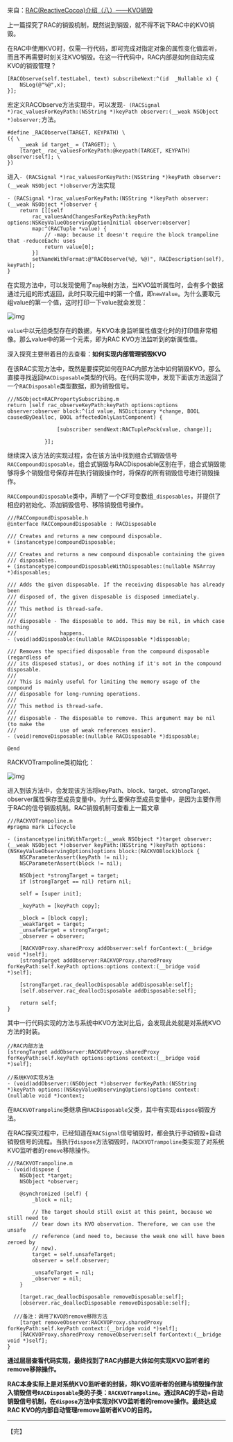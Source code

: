 来自：[RAC(ReactiveCocoa)介绍（八）——KVO销毁](https://www.jianshu.com/p/a23c09ebe9e6)



上一篇探究了RAC的销毁机制，既然说到销毁，就不得不说下RAC中的KVO销毁。

在RAC中使用KVO时，仅需一行代码，即可完成对指定对象的属性变化值监听，而且不再需要时刻关注KVO销毁。在这一行代码中，RAC内部是如何自动完成KVO的销毁管理？

```objc
[RACObserve(self.testLabel, text) subscribeNext:^(id  _Nullable x) {
    NSLog(@"%@",x);
}];
```



宏定义RACObserve方法实现中，可以发现`- (RACSignal *)rac_valuesForKeyPath:(NSString *)keyPath observer:(__weak NSObject *)observer;`方法。

```objc
#define _RACObserve(TARGET, KEYPATH) \
({ \
	__weak id target_ = (TARGET); \
	[target_ rac_valuesForKeyPath:@keypath(TARGET, KEYPATH) observer:self]; \
})
```



进入`- (RACSignal *)rac_valuesForKeyPath:(NSString *)keyPath observer:(__weak NSObject *)observer`方法实现

```objc
- (RACSignal *)rac_valuesForKeyPath:(NSString *)keyPath observer:(__weak NSObject *)observer {
	return [[[self
		rac_valuesAndChangesForKeyPath:keyPath options:NSKeyValueObservingOptionInitial observer:observer]
		map:^(RACTuple *value) {
			// -map: because it doesn't require the block trampoline that -reduceEach: uses
			return value[0];
		}]
		setNameWithFormat:@"RACObserve(%@, %@)", RACDescription(self), keyPath];
}
```



在实现方法中，可以发现使用了`map`映射方法，当KVO监听属性时，会有多个数据通过元组的形式返回，此时只取元组中的第一个值，即`newValue`。为什么要取元组value的第一个值，这时打印一下value就会发现：



![img](https://upload-images.jianshu.io/upload_images/1243805-0e4b1c090fa9e675.png?imageMogr2/auto-orient/strip|imageView2/2/w/1200)



`value`中以元组类型存在的数据，与KVO本身监听属性值变化时的打印值非常相像。那么value中的第一个元素，即为RAC KVO方法监听到的新属性值。

深入探究主要带着目的去查看：**如何实现内部管理销毁KVO**



在该RAC实现方法中，既然是要探究如何在RAC内部方法中如何销毁KVO，那么直接寻找返回`RACDisposable`类型的代码。在代码实现中，发现下面该方法返回了一个`RACDisposable`类型数据，即为销毁信号。

```objc
///NSObject+RACPropertySubscribing.m
return [self rac_observeKeyPath:keyPath options:options observer:observer block:^(id value, NSDictionary *change, BOOL causedByDealloc, BOOL affectedOnlyLastComponent) {
  
				[subscriber sendNext:RACTuplePack(value, change)];
  
			}];
```



继续深入该方法的实现过程，会在该方法中找到组合式销毁信号`RACCompoundDisposable`，组合式销毁与RACDisposable区别在于，组合式销毁能够将多个销毁信号保存并在执行销毁操作时，将保存的所有销毁信号进行销毁操作。

 `RACCompoundDisposable`类中，声明了一个CF可变数组`_disposables`，并提供了相应的初始化、添加销毁信号、移除销毁信号操作。

```objc
///RACCompoundDisposable.h
@interface RACCompoundDisposable : RACDisposable

/// Creates and returns a new compound disposable.
+ (instancetype)compoundDisposable;

/// Creates and returns a new compound disposable containing the given
/// disposables.
+ (instancetype)compoundDisposableWithDisposables:(nullable NSArray *)disposables;

/// Adds the given disposable. If the receiving disposable has already been
/// disposed of, the given disposable is disposed immediately.
///
/// This method is thread-safe.
///
/// disposable - The disposable to add. This may be nil, in which case nothing
///              happens.
- (void)addDisposable:(nullable RACDisposable *)disposable;

/// Removes the specified disposable from the compound disposable (regardless of
/// its disposed status), or does nothing if it's not in the compound disposable.
///
/// This is mainly useful for limiting the memory usage of the compound
/// disposable for long-running operations.
///
/// This method is thread-safe.
///
/// disposable - The disposable to remove. This argument may be nil (to make the
///              use of weak references easier).
- (void)removeDisposable:(nullable RACDisposable *)disposable;

@end
```



RACKVOTrampoline类初始化：

![img](https:////upload-images.jianshu.io/upload_images/1243805-82b09b9bc35e3a6f.png?imageMogr2/auto-orient/strip|imageView2/2/w/1200)




 进入到该方法中，会发现该方法将keyPath、block、target、strongTarget、observer属性保存至成员变量中。为什么要保存至成员变量中，是因为主要作用于RAC的信号销毁机制。RAC销毁机制可查看上一篇文章



```objc
///RACKVOTrampoline.m
#pragma mark Lifecycle

- (instancetype)initWithTarget:(__weak NSObject *)target observer:(__weak NSObject *)observer keyPath:(NSString *)keyPath options:(NSKeyValueObservingOptions)options block:(RACKVOBlock)block {
	NSCParameterAssert(keyPath != nil);
	NSCParameterAssert(block != nil);

	NSObject *strongTarget = target;
	if (strongTarget == nil) return nil;

	self = [super init];

	_keyPath = [keyPath copy];

	_block = [block copy];
	_weakTarget = target;
	_unsafeTarget = strongTarget;
	_observer = observer;

	[RACKVOProxy.sharedProxy addObserver:self forContext:(__bridge void *)self];
	[strongTarget addObserver:RACKVOProxy.sharedProxy forKeyPath:self.keyPath options:options context:(__bridge void *)self];

	[strongTarget.rac_deallocDisposable addDisposable:self];
	[self.observer.rac_deallocDisposable addDisposable:self];

	return self;
}
```



其中一行代码实现的方法与系统中KVO方法对比后，会发现此处就是对系统KVO方法的封装。

```objc
//RAC内部方法
[strongTarget addObserver:RACKVOProxy.sharedProxy forKeyPath:self.keyPath options:options context:(__bridge void *)self];

//系统KVO实现方法
- (void)addObserver:(NSObject *)observer forKeyPath:(NSString *)keyPath options:(NSKeyValueObservingOptions)options context:(nullable void *)context;
```



在`RACKVOTrampoline`类继承自`RACDisposable`父类，其中有实现`dispose`销毁方法。



在RAC探究过程中，已经知道在`RACSignal`信号销毁时，都会执行手动销毁+自动销毁信号的流程。当执行`dispose`方法销毁时，`RACKVOTrampoline`类实现了对系统KVO监听者的`remove`移除操作。

```objc
///RACKVOTrampoline.m
- (void)dispose {
	NSObject *target;
	NSObject *observer;

	@synchronized (self) {
		_block = nil;

		// The target should still exist at this point, because we still need to
		// tear down its KVO observation. Therefore, we can use the unsafe
		// reference (and need to, because the weak one will have been zeroed by
		// now).
		target = self.unsafeTarget;
		observer = self.observer;

		_unsafeTarget = nil;
		_observer = nil;
	}

	[target.rac_deallocDisposable removeDisposable:self];
	[observer.rac_deallocDisposable removeDisposable:self];
	
  ///备注：调用了KVO的remove移除方法
	[target removeObserver:RACKVOProxy.sharedProxy forKeyPath:self.keyPath context:(__bridge void *)self];
	[RACKVOProxy.sharedProxy removeObserver:self forContext:(__bridge void *)self];
}
```



**通过层层查看代码实现，最终找到了RAC内部是大体如何实现KVO监听者的remove移除操作。**

**RAC本身实际上是对系统KVO监听者的封装，将KVO监听者的创建与销毁操作放入销毁信号`RACDisposable`类的子类：`RACKVOTrampoline`。通过RAC的手动+自动销毁信号机制，在`dispose`方法中实现对KVO监听者的remove操作。最终达成RAC KVO的内部自动管理remove监听者KVO的目的。**

---

【完】